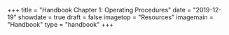 +++
title = "Handbook Chapter 1: Operating Procedures"
date = "2019-12-19"
showdate = true
draft = false
imagetop = "Resources"
imagemain = "Handbook"
type = "handbook"
+++